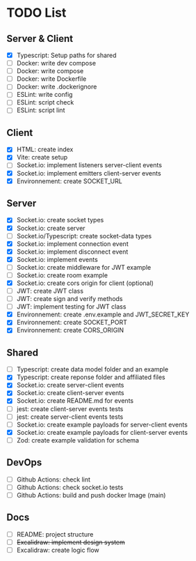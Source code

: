 # TODO List

## Server & Client

- [x] Typescript: Setup paths for shared
- [ ] Docker: write dev compose
- [ ] Docker: write compose
- [ ] Docker: write Dockerfile
- [ ] Docker: write .dockerignore
- [ ] ESLint: write config
- [ ] ESLint: script check
- [ ] ESLint: script lint

## Client

- [x] HTML: create index
- [x] Vite: create setup
- [ ] Socket.io: implement listeners server-client events
- [x] Socket.io: implement emitters client-server events
- [x] Environnement: create SOCKET_URL

## Server

- [x] Socket.io: create socket types
- [x] Socket.io: create server
- [ ] Socket.io/Typescript: create socket-data types
- [x] Socket.io: implement connection event
- [x] Socket.io: implement disconnect event
- [x] Socket.io: implement events
- [ ] Socket.io: create middleware for JWT example
- [ ] Socket.io: create room example
- [x] Socket.io: create cors origin for client (optional)
- [ ] JWT: create JWT class
- [ ] JWT: create sign and verify methods
- [ ] JWT: implement testing for JWT class
- [x] Environnement: create .env.example and JWT_SECRET_KEY
- [x] Environnement: create SOCKET_PORT
- [x] Environnement: create CORS_ORIGIN

## Shared

- [ ] Typescript: create data model folder and an example
- [x] Typescript: create reponse folder and affiliated files
- [x] Socket.io: create server-client events
- [x] Socket.io: create client-server events
- [x] Socket.io: create README.md for events
- [ ] jest: create client-server events tests
- [ ] jest: create server-client events tests
- [ ] Socket.io: create example payloads for server-client events
- [x] Socket.io: create example payloads for client-server events
- [ ] Zod: create example validation for schema

## DevOps

- [ ] Github Actions: check lint
- [ ] Github Actions: check socket.io tests
- [ ] Github Actions: build and push docker Image (main)

## Docs

- [ ] README: project structure
- [ ] ~~Excalidraw: implement design system~~
- [ ] Excalidraw: create logic flow
